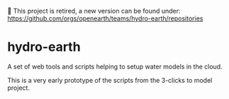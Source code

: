 :no_entry_sign: This project is retired, a new version can be found under: https://github.com/orgs/openearth/teams/hydro-earth/repositories

# hydro-earth
A set of web tools and scripts helping to setup water models in the cloud.

This is a very early prototype of the scripts from the 3-clicks to model project.



